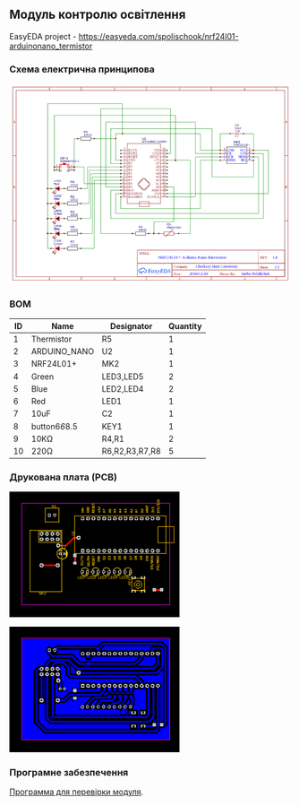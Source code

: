 ## Модуль контролю освітлення

EasyEDA project - 
https://easyeda.com/spolischook/nrf24l01-arduinonano_termistor

### Схема електрична принципова

![схема підключення](doc/images/Schematic_NRF24L01+arduinoNano_termistor.png)

### BOM

|ID |Name         |Designator         |Quantity|
|---|-------------|-------------------|--------|
|1  |Thermistor   |R5                 |1       |
|2  |ARDUINO_NANO |U2                 |1       |
|3  |NRF24L01+    |MK2                |1       |
|4  |Green        |LED3,LED5          |2       |
|5  |Blue         |LED2,LED4          |2       |
|6  |Red          |LED1               |1       |
|7  |10uF         |C2                 |1       |
|8  |button6*6*8.5|KEY1               |1       |
|9  |10KΩ         |R4,R1              |2       |
|10 |220Ω         |R6,R2,R3,R7,R8     |5       |


### Друкована плата (PCB)

![PCB top](doc/images/PCB_top.png)

![PCB top](doc/images/PCB_bottom.png)

### Програмне забезпечення

[Программа для перевірки модуля](src/main.cpp).

